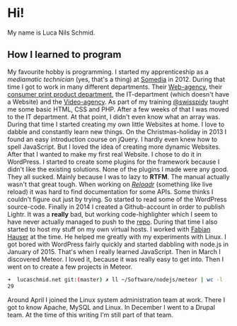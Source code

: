 # Hi!

My name is Luca Nils Schmid.

## How I learned to program

My favourite hobby is programming. I started my apprenticeship as a _mediamatic technician_ (yes, that's a thing) at [Somedia](http://www.somedia.ch/) in 2012. During that time I got to work in many different departments. Their [Web-agency](http://www.somedia-production.ch/web/), their [consumer print product department](http://www.somedia-production.ch/print/), the IT-department (which doesn't have a Website) and the [Video-agency](http://www.somedia-production.ch/video/). As part of my training [@swisspidy](https://twitter.com/swissspidy) taught me some basic HTML, CSS and PHP. After a few weeks of that I was moved to the IT department. At that point, I didn't even know what an array was. During that time I started creating my own little Websites at home. I love to dabble and constantly learn new things. On the Christmas-holiday in 2013 I found an easy introduction course on jQuery. I hardly even knew how to spell JavaScript. But I loved the idea of creating more dynamic Websites. After that I wanted to make my first real Website. I chose to do it in WordPress. I started to create some plugins for the framework because I didn't like the existing solutions. None of the plugins I made were any good. They all sucked. Mainly because I was to lazy to **RTFM**. The manual actually wasn't that great tough. When working on [_Reloadr_](https://lucaschmid.net/projects/reloadr) (something like live reload) it was hard to find documentation for some APIs. Some thinks I couldn't figure out just by trying. So started to read some of the WordPress source-code. Finally in 2014 I created a Github-account in order to publish Lightr. It was a **really** bad, but working code-highlighter which I seem to have never actually managed to push to the [repo](https://github.com/Kriegslustig/Lightr). During that time I also started to host my stuff on my own virtual hosts. I worked with [Fabian Hauser](https://fabianhauser.ch) at the time. He helped me greatly with my experiments with Linux. I got bored with WordPress fairly quickly and started dabbling with node.js in January of 2015. That's when I really learned JavaScript. Then in March I discovered Meteor. I loved it, because it was really easy to get into. Then I went on to create a few projects in Meteor.

```bash
➜  lucaschmid.net git:(master) ✗ ll ~/Software/nodejs/meteor | wc -l
29
```

Around April I joined the Linux system administration team at work. There I got to know Apache, MySQL and Linux. In December I went to a Drupal team. At the time of this writing I'm still part of that team.

